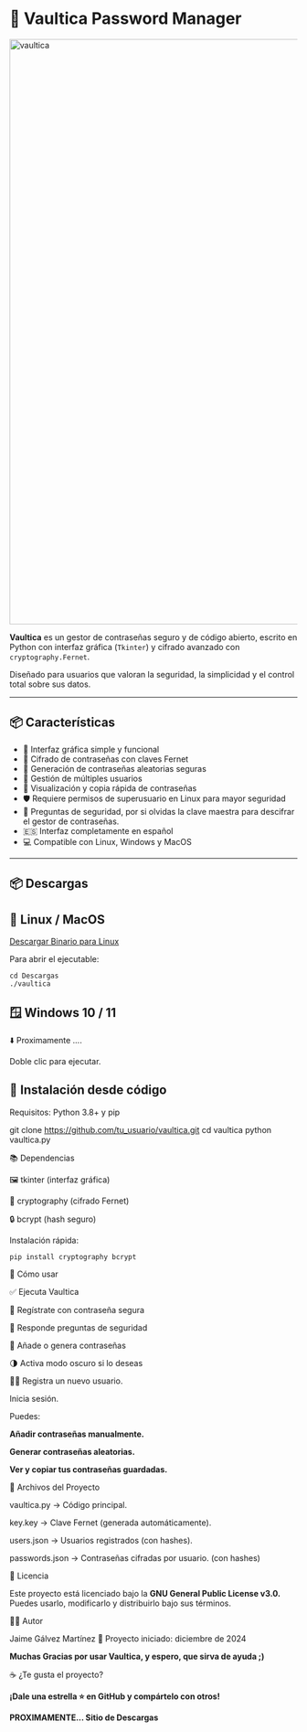 # 🔐 Vaultica Password Manager

<img width="1024" height="1024" alt="vaultica" src="https://github.com/user-attachments/assets/420a0a6b-cfc6-410e-8302-ac116808ee4f" />

**Vaultica** es un gestor de contraseñas seguro y de código abierto, escrito en Python con interfaz gráfica (`Tkinter`) y cifrado avanzado con `cryptography.Fernet`.

Diseñado para usuarios que valoran la seguridad, la simplicidad y el control total sobre sus datos.

---

## 📦 Características

- 🧩 Interfaz gráfica simple y funcional
- 🔐 Cifrado de contraseñas con claves Fernet
- 🔑 Generación de contraseñas aleatorias seguras
- 👤 Gestión de múltiples usuarios
- 🧾 Visualización y copia rápida de contraseñas
- 🛡️ Requiere permisos de superusuario en Linux para mayor seguridad
- 🔐 Preguntas de seguridad, por si olvidas la clave maestra para descifrar el gestor de contraseñas.
- 🇪🇸 Interfaz completamente en español
- 💻 Compatible con Linux, Windows y MacOS

---

## 📦 Descargas

## 🐧 Linux / MacOS

[Descargar Binario para Linux](https://github.com/TheHellishPandaa/vaultica/releases/download/linuxbin/vaultica)


Para abrir el ejecutable: 
```
cd Descargas
./vaultica
```

## 🪟 Windows 10 / 11

   ⬇️ Proximamente ....

Doble clic para ejecutar.


## 🧰 Instalación desde código

Requisitos: Python 3.8+ y pip

git clone https://github.com/tu_usuario/vaultica.git
cd vaultica
python vaultica.py

📚 Dependencias

  🖼️ tkinter (interfaz gráfica)

  🔐 cryptography (cifrado Fernet)

  🔒 bcrypt (hash seguro)

Instalación rápida:
```
pip install cryptography bcrypt
```

🚀 Cómo usar

  ✅ Ejecuta Vaultica

  📝 Regístrate con contraseña segura

  🧠 Responde preguntas de seguridad

  🔏 Añade o genera contraseñas

  🌗 Activa modo oscuro si lo deseas

  🧑‍💻 Registra un nuevo usuario.

   Inicia sesión.

  Puedes:

  **Añadir contraseñas manualmente.**

  **Generar contraseñas aleatorias.**

  **Ver y copiar tus contraseñas guardadas.**


   📝 Archivos del Proyecto

   vaultica.py → Código principal.
    
   key.key → Clave Fernet (generada automáticamente).

   users.json → Usuarios registrados (con hashes).

   passwords.json → Contraseñas cifradas por usuario. (con hashes)
   

   📄 Licencia

Este proyecto está licenciado bajo la **GNU General Public License v3.0.**
Puedes usarlo, modificarlo y distribuirlo bajo sus términos.

   👨‍💻 Autor

Jaime Gálvez Martínez
📅 Proyecto iniciado: diciembre de 2024

**Muchas Gracias por usar Vaultica, y espero, que sirva de ayuda ;)**

☕ ¿Te gusta el proyecto?

**¡Dale una estrella ⭐ en GitHub y compártelo con otros!**

**PROXIMAMENTE... Sitio de Descargas**
